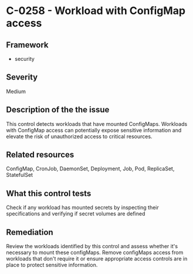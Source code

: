 # C-0258 - Workload with ConfigMap access

## Framework
* security
 
## Severity
Medium

## Description of the the issue
This control detects workloads that have mounted ConfigMaps. Workloads with ConfigMap access can potentially expose sensitive information and elevate the risk of unauthorized access to critical resources.
 
## Related resources
ConfigMap, CronJob, DaemonSet, Deployment, Job, Pod, ReplicaSet, StatefulSet
 
## What this control tests 
Check if any workload has mounted secrets by inspecting their specifications and verifying if secret volumes are defined
 
## Remediation
Review the workloads identified by this control and assess whether it's necessary to mount these configMaps. Remove configMaps access from workloads that don't require it or ensure appropriate access controls are in place to protect sensitive information.
 
